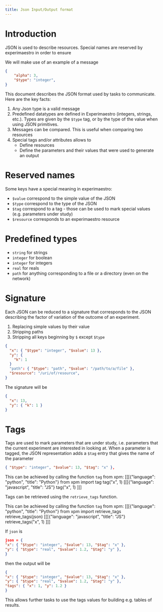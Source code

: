```yaml
---
title: Json Input/Output format
---
```


# Introduction

JSON is used to describe resources. Special names are reserved by experimaestro in order to ensure

We will make use of an example of a message

```json
{
    "alpha": 3,
    "$type": "integer",
}
```

  This document describes the JSON format used by tasks to communicate. Here are the
  key facts:

  1. Any Json type is a valid message
  1. Predefined datatypes are defined in Experimaestro (integers, strings, etc.). Types
     are given by the `$type` tag, or by the type of the value when using
     JSON primitives.
  1. Messages can be compared. This is useful when comparing two resources
  1. Special tags and/or attributes allows to
      * Define resources
      * Define the parameters and their values that were used to generate an output

# Reserved names

Some keys have a special meaning in experimaestro:

- `$value` correspond to the simple value of the JSON
- `$type` correspond to the type of the JSON
- `$tag` correspond to a tag - those can be used to mark special values (e.g. parameters under study)
- `$resource` corresponds to an experimaestro resource

# Predefined types

- `string` for strings
- `integer` for boolean
- `integer` for integers
- `real` for reals
- `path` for anything corresponding to a file or a directory (even on the network)


# Signature

Each JSON can be reduced to a signature that corresponds to the JSON describing the factor
of variation of the outcome of an experiment.

1. Replacing simple values by their value
1. Stripping paths
1. Stripping all keys beginning by `$` except `$type`

```json
{
  "x": { "$type": "integer", "$value": 13 },
  "y": {
    "k": 1
  }
  "path": { "$type": "path", "$value": "/path/to/a/file" },
  "$resource": "/uri/of/resource",
}
```

The signature will be

```json
{
  "x": 13,
  "y": { "k": 1 }
}
```

# Tags

Tags are used to mark parameters that are under study, i.e. parameters that the current experiment are interested in looking at.
When a parameter is tagged, the JSON representation adds a `$tag` entry that gives the name of the parameter
```json
{ "$type": "integer", "$value": 13, "$tag": "x" },
```

This can be achieved by calling the function `tag` from xpm:
[[[{"language": "python", "title": "Python"}
from xpm import tag
tag("x", 1)
[[[{"language": "javascript", "title": "JS"}
tag("x", 1)
]]]

Tags can be retrieved using the `retrieve_tags` function.

This can be achieved by calling the function `tag` from xpm:
[[[{"language": "python", "title": "Python"}
from xpm import retrieve_tags
retrieve_tags(json)
[[[{"language": "javascript", "title": "JS"}
retrieve_tags("x", 1)
]]]

If `json` is
```json
json = {
"x": { "$type": "integer", "$value": 13, "$tag": "x" },
"y": { "$type": "real", "$value": 1.2, "$tag": "y" },
}
```

then the output will be
```json
{
"x": { "$type": "integer", "$value": 13, "$tag": "x" },
"y": { "$type": "real", "$value": 1.2, "$tag": "y" },
"tags": { "x": 1, "y": 1.2 }
}
```

This allows further tasks to use the tags values for building e.g. tables of results.





